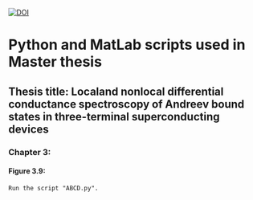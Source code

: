 [![DOI](https://zenodo.org/badge/192598166.svg)](https://zenodo.org/badge/latestdoi/192598166)

# Python and MatLab scripts used in Master thesis
## Thesis title: Localand nonlocal differential conductance spectroscopy of Andreev bound states in three-terminal superconducting devices 


### Chapter 3:
#### Figure 3.9: 
	Run the script "ABCD.py".
